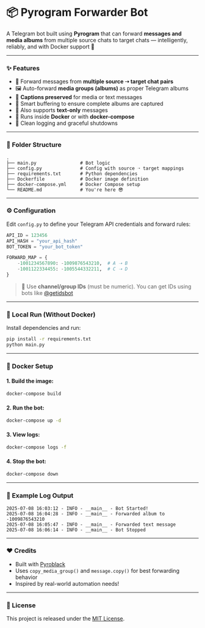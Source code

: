 # 📦 Pyrogram Forwarder Bot

A Telegram bot built using **Pyrogram** that can forward **messages and media albums** from multiple source chats to target chats — intelligently, reliably, and with Docker support 🚀

---

### ✨ Features

- 🔄 Forward messages from **multiple source ➝ target chat pairs**
- 🖼️ Auto-forward **media groups (albums)** as proper Telegram albums
- 📝 **Captions preserved** for media or text messages
- 🧠 Smart buffering to ensure complete albums are captured
- 💬 Also supports **text-only** messages
- 🐳 Runs inside **Docker** or with **docker-compose**
- 🔐 Clean logging and graceful shutdowns

---

### 📁 Folder Structure

```
.
├── main.py                # Bot logic
├── config.py              # Config with source ➝ target mappings
├── requirements.txt       # Python dependencies
├── Dockerfile             # Docker image definition
├── docker-compose.yml     # Docker Compose setup
└── README.md              # You're here 😎
```

---

### ⚙️ Configuration

Edit `config.py` to define your Telegram API credentials and forward rules:

```python
API_ID = 123456
API_HASH = "your_api_hash"
BOT_TOKEN = "your_bot_token"

FORWARD_MAP = {
    -1001234567890: -1009876543210,  # A ➝ B
    -1001122334455: -1005544332211,  # C ➝ D
}
```

> 🔁 Use **channel/group IDs** (must be numeric). You can get IDs using bots like [@getidsbot](https://t.me/getidsbot)

---

### 🐍 Local Run (Without Docker)

Install dependencies and run:

```bash
pip install -r requirements.txt
python main.py
```

---

### 🐳 Docker Setup

#### 1. Build the image:
```bash
docker-compose build
```

#### 2. Run the bot:
```bash
docker-compose up -d
```

#### 3. View logs:
```bash
docker-compose logs -f
```

#### 4. Stop the bot:
```bash
docker-compose down
```

---

### 📝 Example Log Output

```
2025-07-08 16:03:12 - INFO - __main__ - Bot Started!
2025-07-08 16:04:28 - INFO - __main__ - Forwarded album to -1009876543210
2025-07-08 16:05:47 - INFO - __main__ - Forwarded text message
2025-07-08 16:06:14 - INFO - __main__ - Bot Stopped
```

---

### ❤️ Credits

- Built with [Pyroblack](https://eymarv.github.io/pyroblack-docs/main/)
- Uses `copy_media_group()` and `message.copy()` for best forwarding behavior
- Inspired by real-world automation needs!

---

### 📜 License

This project is released under the [MIT License](LICENSE).
